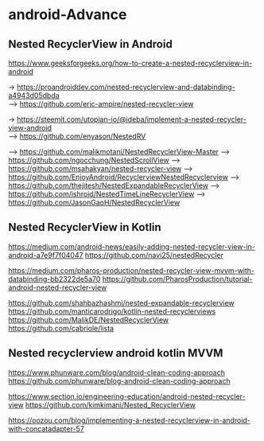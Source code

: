 # android-Advance

## Nested RecyclerView in Android
https://www.geeksforgeeks.org/how-to-create-a-nested-recyclerview-in-android

-> https://proandroiddev.com/nested-recyclerview-and-databinding-a4943d05dbda               
--> https://github.com/eric-ampire/nested-recycler-view

-> https://steemit.com/utopian-io/@ideba/implement-a-nested-recycler-view-android            
--> https://github.com/enyason/NestedRV


--> https://github.com/malikmotani/NestedRecyclerView-Master
--> https://github.com/ngocchung/NestedScrollView
--> https://github.com/msahakyan/nested-recycler-view
--> https://github.com/EnjoyAndroid/RecyclerviewNestedRecyclerview
--> https://github.com/thejitesh/NestedExpandableRecyclerView
--> https://github.com/ishroid/NestedTimeLineRecyclerView
--> https://github.com/JasonGaoH/NestedRecyclerView


## Nested RecyclerView in Kotlin
https://medium.com/android-news/easily-adding-nested-recycler-view-in-android-a7e9f7f04047
https://github.com/navi25/nestedRecycler

https://medium.com/pharos-production/nested-recycler-view-mvvm-with-databinding-bb2322de5a70
https://github.com/PharosProduction/tutorial-android-nested-recycler-view

https://github.com/shahbazhashmi/nested-expandable-recyclerview
https://github.com/manticarodrigo/kotlin-nested-recyclerviews
https://github.com/MalikDE/NestedRecyclerView
https://github.com/cabriole/lista


## Nested recyclerview android kotlin MVVM
https://www.phunware.com/blog/android-clean-coding-approach
https://github.com/phunware/blog-android-clean-coding-approach

https://www.section.io/engineering-education/android-nested-recycler-view
https://github.com/kimkimani/Nested_RecyclerView

https://oozou.com/blog/implementing-a-nested-recyclerview-in-android-with-concatadapter-57
